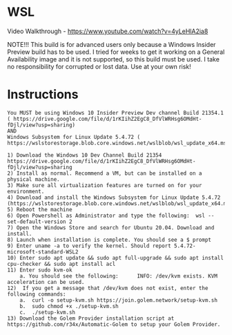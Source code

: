 # WSL
Video Walkthrough - https://www.youtube.com/watch?v=4yLeHlA2ia8

NOTE!!!  This build is for advanced users only because a Windows Insider Preview build has to be used. I tried for weeks to get it working on a General Availability image and it is not supported, so this build must be used. I take no responsibility for corrupted or lost data. Use at your own risk! 
# Instructions
	You MUST be using Windows 10 Insider Preview Dev channel Build 21354.1 ( https://drive.google.com/file/d/1rKIihZ2EgC8_DfVlWRHsg6OMdHt-fDjl/view?usp=sharing) 
	AND
	Windows Subsystem for Linux Update 5.4.72 ( https://wslstorestorage.blob.core.windows.net/wslblob/wsl_update_x64.msi) 

	1) Download the Windows 10 Dev Channel Build 21354 https://drive.google.com/file/d/1rKIihZ2EgC8_DfVlWRHsg6OMdHt-fDjl/view?usp=sharing
	2) Install as normal. Recommend a VM, but can be installed on a physical machine. 
	3) Make sure all virtualization features are turned on for your environment.
	4) Download and install the Windows Subsystem for Linux Update 5.4.72 (https://wslstorestorage.blob.core.windows.net/wslblob/wsl_update_x64.msi)
	5) Reboot the machine
	6) Open Powershell as Administrator and type the following:  wsl --set-default-version 2
	7) Open the Windows Store and search for Ubuntu 20.04. Download and install. 
	8) Launch when installation is complete. You should see a $ prompt
	9) Enter uname -a to verify the kernel. Should report 5.4.72-microsoft-standard-WSL2
	10) Enter sudo apt update && sudo apt full-upgrade && sudo apt install cpu-checker && sudo apt install acl
	11) Enter sudo kvm-ok
		a. You should see the following:      INFO: /dev/kvm exists. KVM acceleration can be used.
	12)  If you get a message that /dev/kvm does not exist, enter the following commands:
		a.  curl -o setup-kvm.sh https://join.golem.network/setup-kvm.sh 
		b.  sudo chmod +x ./setup-kvm.sh 
		c.  ./setup-kvm.sh
	13) Download the Golem Provider installation script at https://github.com/r34x/Automatic-Golem to setup your Golem Provider.
